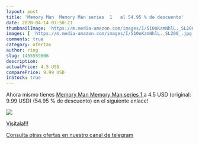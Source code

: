 ```yaml
---
layout: post
title: 'Memory Man  Memory Man series  1   al 54.95 % de descuento'
date: 2020-04-14 07:50:21
thumbnailImage: 'https://m.media-amazon.com/images/I/510oKzmNhlL._SL200_.jpg'
images: [ 'https://m.media-amazon.com/images/I/510oKzmNhlL._SL200_.jpg' ]
comments: true
category: ofertas
author: ring
slug: 1455559806
description:
actualPrice: 4.5 USD
comparePrice: 9.99 USD
inStock: true
---
```


Ahora mismo tienes [Memory Man  Memory Man series  1  ](https://www.amazon.com/dp/1455559806/?tag=redken08-20) a 4.5 USD (original: 9.99 USD) (54.95 %  de descuento) en el siguiente enlace!

[![](https://m.media-amazon.com/images/I/510oKzmNhlL._SL200_.jpg)](https://www.amazon.com/dp/1455559806/?tag=redken08-20)

[Visítala!!!](https://www.amazon.com/dp/1455559806/?tag=redken08-20)

[Consulta otras ofertas en nuestro canal de telegram](https://t.me/s/ofertas25)
